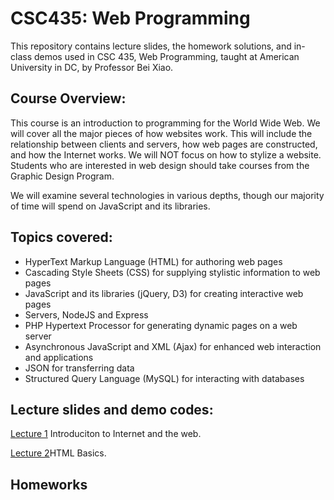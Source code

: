 # CSC435: Web Programming

This repository contains lecture slides, the homework solutions, and in-class demos used in CSC 435, Web Programming, taught at American University in DC, by Professor Bei Xiao. 

<h2>Course Overview:</h2>

This course is an introduction to programming for the World Wide Web. We will cover all the major pieces of how websites work. This will include the relationship between clients and servers, how web pages are constructed, and how the Internet works. We will NOT focus on how to stylize a website. Students who are interested in web design should take courses from the Graphic Design Program. 

We will examine several technologies in various depths, though our majority of time will spend on JavaScript and its libraries. 

<h2>Topics covered:</h2>

<ul>
<li>HyperText Markup Language (HTML) for authoring web pages
<li>Cascading Style Sheets (CSS) for supplying stylistic information to web pages 
<li>JavaScript and its libraries (jQuery, D3) for creating interactive web pages 
<li> Servers, NodeJS and Express 	
<li> PHP Hypertext Processor for generating dynamic pages on a web server 
<li>Asynchronous JavaScript and XML (Ajax) for enhanced web interaction and applications 
<li>JSON for transferring data
<li>Structured Query Language (MySQL) for interacting with databases
</ul>

<h2>Lecture slides and demo codes:</h2>
<p><a href="https://github.com/fruittree/CSC435WebProgramming/blob/master/Lecture1.pdf">Lecture 1</a>  Introduciton to Internet and the web.</p> 

<p>
<a href="https://github.com/fruittree/CSC435WebProgramming/blob/master/Lecture2.pptx">Lecture 2</a>HTML Basics. 
</p>

<h2>Homeworks</h2>

